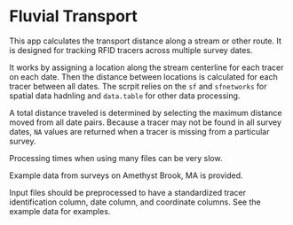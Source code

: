 # Fluvial Transport

This app calculates the transport distance along a stream or other route.
It is designed for tracking RFID tracers across multiple survey dates.

It works by assigning a location along the stream centerline for each tracer on each date. Then the distance between locations is calculated for each tracer between all dates. The scrpit relies on the `sf` and `sfnetworks` for spatial data hadnling and `data.table` for other data processing.

A total distance traveled is determined by selecting the maximum distance moved from all date pairs. Because a tracer may not be found in all survey dates, `NA` values are returned when a tracer is missing from a particular survey.

Processing times when using many files can be very slow.

Example data from surveys on Amethyst Brook, MA is provided.

Input files should be preprocessed to have a standardized tracer identification column, date column, and coordinate columns. See the example data for examples.
